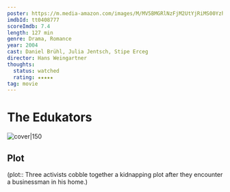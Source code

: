 ```yaml
---
poster: https://m.media-amazon.com/images/M/MV5BMGRlNzFjM2UtYjRiMS00YzhlLTgxZjYtNDJhZjA1Yzk1YzhiXkEyXkFqcGdeQXVyMzA3Njg4MzY@._V1_SX300.jpg
imdbId: tt0408777
scoreImdb: 7.4
length: 127 min
genre: Drama, Romance
year: 2004
cast: Daniel Brühl, Julia Jentsch, Stipe Erceg
director: Hans Weingartner
thoughts:
  status: watched
  rating: ★★★★★
tag: movie
---
```


# The Edukators

![cover|150](https://m.media-amazon.com/images/M/MV5BMGRlNzFjM2UtYjRiMS00YzhlLTgxZjYtNDJhZjA1Yzk1YzhiXkEyXkFqcGdeQXVyMzA3Njg4MzY@._V1_SX300.jpg)

## Plot

(plot:: Three activists cobble together a kidnapping plot after they encounter a businessman in his home.)


